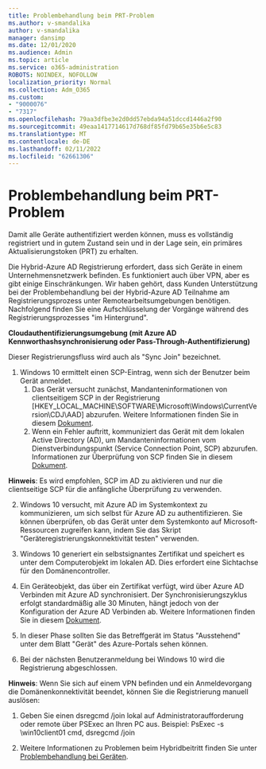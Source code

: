 ```yaml
---
title: Problembehandlung beim PRT-Problem
ms.author: v-smandalika
author: v-smandalika
manager: dansimp
ms.date: 12/01/2020
ms.audience: Admin
ms.topic: article
ms.service: o365-administration
ROBOTS: NOINDEX, NOFOLLOW
localization_priority: Normal
ms.collection: Adm_O365
ms.custom:
- "9000076"
- "7317"
ms.openlocfilehash: 79aa3dfbe3e2d0dd57ebda94a51dccd1446a2f90
ms.sourcegitcommit: 49eaa1417714617d768df85fd79b65e35b6e5c83
ms.translationtype: MT
ms.contentlocale: de-DE
ms.lasthandoff: 02/11/2022
ms.locfileid: "62661306"
---
```

# <a name="troubleshoot-prt-issue"></a>Problembehandlung beim PRT-Problem

Damit alle Geräte authentifiziert werden können, muss es vollständig registriert und in gutem Zustand sein und in der Lage sein, ein primäres Aktualisierungstoken (PRT) zu erhalten.

Die Hybrid-Azure AD Registrierung erfordert, dass sich Geräte in einem Unternehmensnetzwerk befinden. Es funktioniert auch über VPN, aber es gibt einige Einschränkungen. Wir haben gehört, dass Kunden Unterstützung bei der Problembehandlung bei der Hybrid-Azure AD Teilnahme am Registrierungsprozess unter Remotearbeitsumgebungen benötigen. Nachfolgend finden Sie eine Aufschlüsselung der Vorgänge während des Registrierungsprozesses "im Hintergrund".

**Cloudauthentifizierungsumgebung (mit Azure AD Kennworthashsynchronisierung oder Pass-Through-Authentifizierung)**

Dieser Registrierungsfluss wird auch als "Sync Join" bezeichnet.

1. Windows 10 ermittelt einen SCP-Eintrag, wenn sich der Benutzer beim Gerät anmeldet.
    1. Das Gerät versucht zunächst, Mandanteninformationen von clientseitigem SCP in der Registrierung [HKEY_LOCAL_MACHINE\SOFTWARE\Microsoft\Windows\CurrentVersion\CDJ\AAD] abzurufen. Weitere Informationen finden Sie in diesem [Dokument](https://docs.microsoft.com/azure/active-directory/devices/hybrid-azuread-join-control).
    2. Wenn ein Fehler auftritt, kommuniziert das Gerät mit dem lokalen Active Directory (AD), um Mandanteninformationen vom Dienstverbindungspunkt (Service Connection Point, SCP) abzurufen. Informationen zur Überprüfung von SCP finden Sie in diesem [Dokument](https://docs.microsoft.com/azure/active-directory/devices/hybrid-azuread-join-manual#configure-a-service-connection-point). 

**Hinweis**: Es wird empfohlen, SCP im AD zu aktivieren und nur die clientseitige SCP für die anfängliche Überprüfung zu verwenden.

2. Windows 10 versucht, mit Azure AD im Systemkontext zu kommunizieren, um sich selbst für Azure AD zu authentifizieren. Sie können überprüfen, ob das Gerät unter dem Systemkonto auf Microsoft-Ressourcen zugreifen kann, indem Sie das Skript "Geräteregistrierungskonnektivität testen" verwenden.

3. Windows 10 generiert ein selbstsignantes Zertifikat und speichert es unter dem Computerobjekt im lokalen AD. Dies erfordert eine Sichtachse für den Domänencontroller.

4. Ein Geräteobjekt, das über ein Zertifikat verfügt, wird über Azure AD Verbinden mit Azure AD synchronisiert. Der Synchronisierungszyklus erfolgt standardmäßig alle 30 Minuten, hängt jedoch von der Konfiguration der Azure AD Verbinden ab. Weitere Informationen finden Sie in diesem [Dokument](https://docs.microsoft.com/azure/active-directory/hybrid/how-to-connect-sync-configure-filtering#organizational-unitbased-filtering).

5. In dieser Phase sollten Sie das Betreffgerät im Status "Ausstehend" unter dem Blatt "Gerät" des Azure-Portals sehen können.

6. Bei der nächsten Benutzeranmeldung bei Windows 10 wird die Registrierung abgeschlossen. 

**Hinweis**: Wenn Sie sich auf einem VPN befinden und ein Anmeldevorgang die Domänenkonnektivität beendet, können Sie die Registrierung manuell auslösen:
 1. Geben Sie einen dsregcmd /join lokal auf Administratoraufforderung oder remote über PSExec an Ihren PC aus. Beispiel: PsExec -s \\win10client01 cmd, dsregcmd /join

 2. Weitere Informationen zu Problemen beim Hybridbeitritt finden Sie unter [Problembehandlung bei Geräten](https://techcommunity.microsoft.com/t5/azure-active-directory-identity/azure-ad-mailbag-frequent-questions-about-using-device-based/ba-p/1257344).
